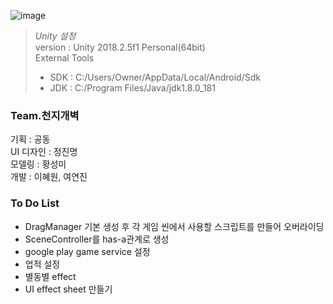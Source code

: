 ![image](https://user-images.githubusercontent.com/48902155/80517771-84070480-89c0-11ea-95fd-350a109764d5.png)

>*Unity 설정*  
>version : Unity 2018.2.5f1 Personal(64bit)  
>External Tools  
> * SDK : C:/Users/Owner/AppData/Local/Android/Sdk  
> * JDK : C:/Program Files/Java/jdk1.8.0_181   

### Team.천지개벽  
기획	: 공동  
UI 디자인	: 정진명  
모델링	: 황성미  
개발	: 이혜원, 여연진  

### To Do List  
- DragManager 기본 생성 후 각 게임 씬에서 사용할 스크립트를 만들어 오버라이딩
- SceneController를 has-a관계로 생성
- google play game service 설정
- 업적 설정
- 별동별 effect
- UI effect sheet 만들기